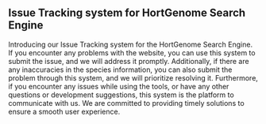 ## Issue Tracking system for HortGenome Search Engine

Introducing our Issue Tracking system for the HortGenome Search Engine. If you encounter any problems with the website, you can use this system to submit the issue, and we will address it promptly. Additionally, if there are any inaccuracies in the species information, you can also submit the problem through this system, and we will prioritize resolving it. Furthermore, if you encounter any issues while using the tools, or have any other questions or development suggestions, this system is the platform to communicate with us. We are committed to providing timely solutions to ensure a smooth user experience.
 
 
